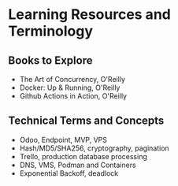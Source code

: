 # Learning Resources and Terminology

## Books to Explore
- The Art of Concurrency, O'Reilly
- Docker: Up & Running, O'Reilly
- Github Actions in Action, O'Reilly

## Technical Terms and Concepts
- Odoo, Endpoint, MVP, VPS
- Hash/MD5/SHA256, cryptography, pagination
- Trello, production database processing
- DNS, VMS, Podman and Containers
- Exponential Backoff, deadlock